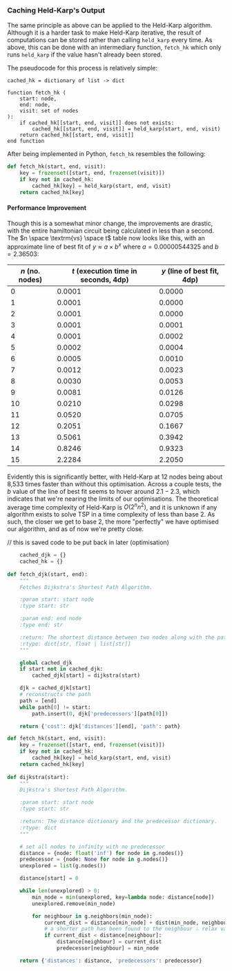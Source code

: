 ### Caching Held-Karp's Output

The same principle as above can be applied to the Held-Karp algorithm. Although it is a harder task to make Held-Karp iterative, the result of computations can be stored rather than calling `held_karp` every time. As above, this can be done with an intermediary function, `fetch_hk` which only runs `held_karp` if the value hasn't already been stored.

The pseudocode for this process is relatively simple:

```
cached_hk = dictionary of list -> dict

function fetch_hk (
	start: node, 
	end: node,
	visit: set of nodes 
):
	if cached_hk[[start, end, visit]] does not exists:
		cached_hk[[start, end, visit]] = held_karp(start, end, visit)
	return cached_hk[[start, end, visit]]
end function
```

After being implemented in Python, `fetch_hk` resembles the following:

```python
def fetch_hk(start, end, visit):
    key = frozenset([start, end, frozenset(visit)])
    if key not in cached_hk:
        cached_hk[key] = held_karp(start, end, visit)
    return cached_hk[key]
```

#### Performance Improvement

Though this is a somewhat minor change, the improvements are drastic, with the entire hamiltonian circuit being calculated in less than a second. The $n \space \textrm{vs} \space t$ table now looks like this, with an approximate line of best fit of $y \approx a \times b^{x}$ where $a=0.00000544325$ and $b=2.36503$:

| $n$ (no. nodes) | $t$ (execution time in seconds, 4dp) | $y$ (line of best fit, 4dp) |
|-----------------|--------------------------------------|-----------------------------|
| 0               | 0.0001                               | 0.0000                      |
| 1               | 0.0001                               | 0.0000                      |
| 2               | 0.0001                               | 0.0000                      |
| 3               | 0.0001                               | 0.0001                      |
| 4               | 0.0001                               | 0.0002                      |
| 5               | 0.0002                               | 0.0004                      |
| 6               | 0.0005                               | 0.0010                      |
| 7               | 0.0012                               | 0.0023                      |
| 8               | 0.0030                               | 0.0053                      |
| 9               | 0.0081                               | 0.0126                      |
| 10              | 0.0210                               | 0.0298                      |
| 11              | 0.0520                               | 0.0705                      |
| 12              | 0.2051                               | 0.1667                      |
| 13              | 0.5061                               | 0.3942                      |
| 14              | 0.8246                               | 0.9323                      |
| 15              | 2.2284                               | 2.2050                      |

Evidently this is significantly better, with Held-Karp at 12 nodes being about 8,533 times faster than without this optimisation. Across a couple tests, the $b$ value of the line of best fit seems to hover around $2.1-2.3$, which indicates that we're nearing the limits of our optimisations. The theoretical average time complexity of Held-Karp is $O(2^{n}n^{2})$, and it is unknown if any algorithm exists to solve TSP in a time complexity of less than base 2. As such, the closer we get to base 2, the more "perfectly" we have optimised our algorithm, and as of now we're pretty close.

// this is saved code to be put back in later (optimisation)
```python
    cached_djk = {}
    cached_hk = {}
    
def fetch_djk(start, end):
    """
    Fetches Dijkstra's Shortest Path Algorithm.

    :param start: start node
    :type start: str

    :param end: end node
    :type end: str

    :return: The shortest distance between two nodes along with the path.
    :rtype: dict[str, float | list[str]]
    """

    global cached_djk
    if start not in cached_djk:
        cached_djk[start] = dijkstra(start)

    djk = cached_djk[start]
    # reconstructs the path
    path = [end]
    while path[0] != start:
        path.insert(0, djk['predecessors'][path[0]])

    return {'cost': djk['distances'][end], 'path': path}

def fetch_hk(start, end, visit):
    key = frozenset([start, end, frozenset(visit)])
    if key not in cached_hk:
        cached_hk[key] = held_karp(start, end, visit)
    return cached_hk[key]
    
def dijkstra(start):
    """
    Dijkstra's Shortest Path Algorithm.

    :param start: start node
    :type start: str

    :return: The distance dictionary and the predecessor dictionary.
    :rtype: dict
    """

    # set all nodes to infinity with no predecessor
    distance = {node: float('inf') for node in g.nodes()}
    predecessor = {node: None for node in g.nodes()}
    unexplored = list(g.nodes())

    distance[start] = 0

    while len(unexplored) > 0:
        min_node = min(unexplored, key=lambda node: distance[node])
        unexplored.remove(min_node)

        for neighbour in g.neighbors(min_node):
            current_dist = distance[min_node] + dist(min_node, neighbour)
            # a shorter path has been found to the neighbour ∴ relax value
            if current_dist < distance[neighbour]:
                distance[neighbour] = current_dist
                predecessor[neighbour] = min_node

    return {'distances': distance, 'predecessors': predecessor}
```
